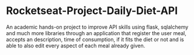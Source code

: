 # Rocketseat-Project-Daily-Diet-API
An academic hands-on project to improve API skills using flask, sqlalchemy and much more libraries through an application that register the user meal, accepts an description, time of consumption, if it fits the diet or not and is able to also edit every aspect of each meal already given.
